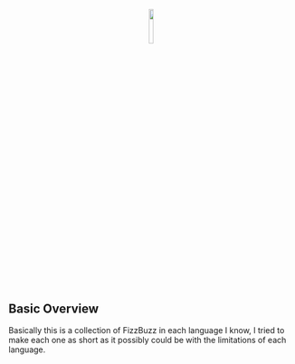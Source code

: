 <p align="center"><img width=12.5% src="https://i.ibb.co/K6RrTjc/logo.png"></p>

## Basic Overview

Basically this is a collection of FizzBuzz in each language I know, I tried to make each one as short as it possibly could be with the limitations of each language.